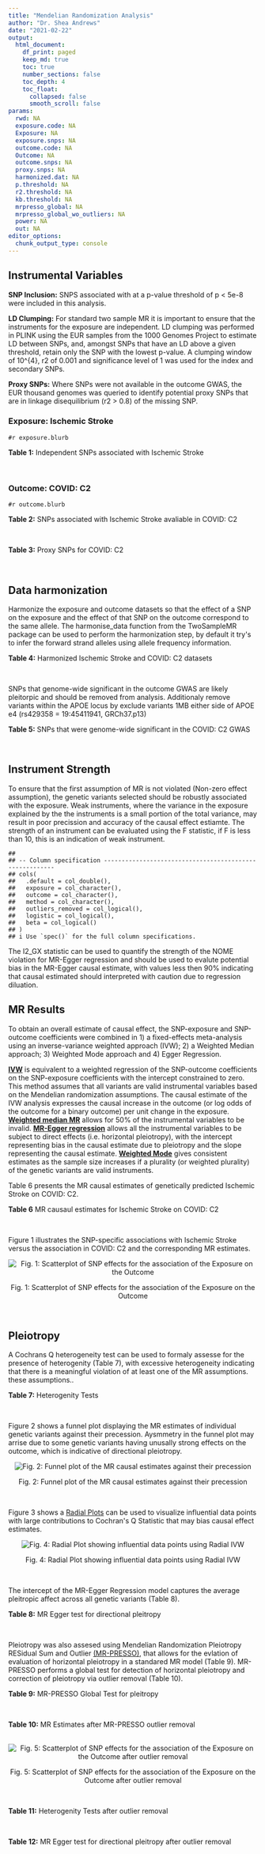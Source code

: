 ```yaml
---
title: "Mendelian Randomization Analysis"
author: "Dr. Shea Andrews"
date: "2021-02-22"
output:
  html_document:
    df_print: paged
    keep_md: true
    toc: true
    number_sections: false
    toc_depth: 4
    toc_float:
      collapsed: false
      smooth_scroll: false
params:
  rwd: NA
  exposure.code: NA
  Exposure: NA
  exposure.snps: NA
  outcome.code: NA
  Outcome: NA
  outcome.snps: NA
  proxy.snps: NA
  harmonized.dat: NA
  p.threshold: NA
  r2.threshold: NA
  kb.threshold: NA
  mrpresso_global: NA
  mrpresso_global_wo_outliers: NA
  power: NA
  out: NA
editor_options:
  chunk_output_type: console
---
```







## Instrumental Variables
**SNP Inclusion:** SNPS associated with at a p-value threshold of p < 5e-8 were included in this analysis.
<br>

**LD Clumping:** For standard two sample MR it is important to ensure that the instruments for the exposure are independent. LD clumping was performed in PLINK using the EUR samples from the 1000 Genomes Project to estimate LD between SNPs, and, amongst SNPs that have an LD above a given threshold, retain only the SNP with the lowest p-value. A clumping window of 10^{4}, r2 of 0.001 and significance level of 1 was used for the index and secondary SNPs.
<br>

**Proxy SNPs:** Where SNPs were not available in the outcome GWAS, the EUR thousand genomes was queried to identify potential proxy SNPs that are in linkage disequilibrium (r2 > 0.8) of the missing SNP.
<br>

### Exposure: Ischemic Stroke
`#r exposure.blurb`
<br>

**Table 1:** Independent SNPs associated with Ischemic Stroke
<div data-pagedtable="false">
  <script data-pagedtable-source type="application/json">
{"columns":[{"label":["SNP"],"name":[1],"type":["chr"],"align":["left"]},{"label":["CHROM"],"name":[2],"type":["dbl"],"align":["right"]},{"label":["POS"],"name":[3],"type":["dbl"],"align":["right"]},{"label":["REF"],"name":[4],"type":["chr"],"align":["left"]},{"label":["ALT"],"name":[5],"type":["chr"],"align":["left"]},{"label":["AF"],"name":[6],"type":["dbl"],"align":["right"]},{"label":["BETA"],"name":[7],"type":["dbl"],"align":["right"]},{"label":["SE"],"name":[8],"type":["dbl"],"align":["right"]},{"label":["Z"],"name":[9],"type":["dbl"],"align":["right"]},{"label":["P"],"name":[10],"type":["dbl"],"align":["right"]},{"label":["N"],"name":[11],"type":["dbl"],"align":["right"]},{"label":["TRAIT"],"name":[12],"type":["chr"],"align":["left"]}],"data":[{"1":"rs2758612","2":"1","3":"156205301","4":"T","5":"C","6":"0.3547","7":"-0.0653","8":"0.0111","9":"-5.882880","10":"3.677e-09","11":"440328","12":"Ischemic_Stroke"},{"1":"rs2634074","2":"4","3":"111677041","4":"T","5":"A","6":"0.7877","7":"-0.0941","8":"0.0121","9":"-7.776860","10":"5.905e-15","11":"440328","12":"Ischemic_Stroke"},{"1":"rs34311906","2":"4","3":"113732090","4":"T","5":"C","6":"0.4024","7":"0.0649","8":"0.0113","9":"5.743360","10":"1.066e-08","11":"440328","12":"Ischemic_Stroke"},{"1":"rs2066864","2":"4","3":"155525695","4":"G","5":"A","6":"0.2452","7":"0.0634","8":"0.0115","9":"5.513043","10":"3.514e-08","11":"440328","12":"Ischemic_Stroke"},{"1":"rs11242678","2":"6","3":"1337180","4":"C","5":"T","6":"0.2550","7":"0.0723","8":"0.0114","9":"6.342105","10":"2.703e-10","11":"440328","12":"Ischemic_Stroke"},{"1":"rs2107595","2":"7","3":"19049388","4":"G","5":"A","6":"0.1673","7":"0.0882","8":"0.0132","9":"6.681818","10":"2.328e-11","11":"440328","12":"Ischemic_Stroke"},{"1":"rs635634","2":"9","3":"136155000","4":"C","5":"T","6":"0.1921","7":"0.0772","8":"0.0134","9":"5.761194","10":"9.179e-09","11":"440328","12":"Ischemic_Stroke"},{"1":"rs473238","2":"11","3":"102700360","4":"T","5":"C","6":"0.8674","7":"-0.0831","8":"0.0147","9":"-5.653060","10":"1.651e-08","11":"440328","12":"Ischemic_Stroke"},{"1":"rs3184504","2":"12","3":"111884608","4":"T","5":"C","6":"0.5278","7":"-0.0779","8":"0.0101","9":"-7.712870","10":"1.229e-14","11":"440328","12":"Ischemic_Stroke"},{"1":"rs4942561","2":"13","3":"47209347","4":"G","5":"T","6":"0.7590","7":"0.0655","8":"0.0116","9":"5.646552","10":"1.771e-08","11":"440328","12":"Ischemic_Stroke"}],"options":{"columns":{"min":{},"max":[10]},"rows":{"min":[10],"max":[10]},"pages":{}}}
  </script>
</div>
<br>

### Outcome: COVID: C2
`#r outcome.blurb`
<br>

**Table 2:** SNPs associated with Ischemic Stroke avaliable in COVID: C2
<div data-pagedtable="false">
  <script data-pagedtable-source type="application/json">
{"columns":[{"label":["SNP"],"name":[1],"type":["chr"],"align":["left"]},{"label":["CHROM"],"name":[2],"type":["dbl"],"align":["right"]},{"label":["POS"],"name":[3],"type":["dbl"],"align":["right"]},{"label":["REF"],"name":[4],"type":["chr"],"align":["left"]},{"label":["ALT"],"name":[5],"type":["chr"],"align":["left"]},{"label":["AF"],"name":[6],"type":["dbl"],"align":["right"]},{"label":["BETA"],"name":[7],"type":["dbl"],"align":["right"]},{"label":["SE"],"name":[8],"type":["dbl"],"align":["right"]},{"label":["Z"],"name":[9],"type":["dbl"],"align":["right"]},{"label":["P"],"name":[10],"type":["dbl"],"align":["right"]},{"label":["N"],"name":[11],"type":["dbl"],"align":["right"]},{"label":["TRAIT"],"name":[12],"type":["chr"],"align":["left"]}],"data":[{"1":"rs2758612","2":"1","3":"156205301","4":"T","5":"C","6":"0.3808","7":"-0.01852200","8":"0.0103920","9":"-1.78233256","10":"7.468e-02","11":"979054","12":"COVID_C2__EUR_w/o_UKBB"},{"1":"rs2634074","2":"4","3":"111677041","4":"T","5":"A","6":"0.7743","7":"0.00415800","8":"0.0110950","9":"0.37476341","10":"7.078e-01","11":"1338646","12":"COVID_C2__EUR_w/o_UKBB"},{"1":"rs2066864","2":"4","3":"155525695","4":"G","5":"A","6":"0.2569","7":"-0.01735800","8":"0.0105950","9":"-1.63831996","10":"1.013e-01","11":"1348343","12":"COVID_C2__EUR_w/o_UKBB"},{"1":"rs11242678","2":"6","3":"1337180","4":"C","5":"T","6":"0.2679","7":"0.02062200","8":"0.0105970","9":"1.94602246","10":"5.164e-02","11":"1276013","12":"COVID_C2__EUR_w/o_UKBB"},{"1":"rs2107595","2":"7","3":"19049388","4":"G","5":"A","6":"0.1784","7":"0.00452630","8":"0.0125040","9":"0.36198816","10":"7.174e-01","11":"1329167","12":"COVID_C2__EUR_w/o_UKBB"},{"1":"rs635634","2":"9","3":"136155000","4":"C","5":"T","6":"0.1881","7":"0.10394000","8":"0.0114190","9":"9.10237000","10":"8.821e-20","11":"1338287","12":"COVID_C2__EUR_w/o_UKBB"},{"1":"rs473238","2":"11","3":"102700360","4":"T","5":"C","6":"0.8427","7":"-0.00357690","8":"0.0133600","9":"-0.26773204","10":"7.889e-01","11":"1337736","12":"COVID_C2__EUR_w/o_UKBB"},{"1":"rs3184504","2":"12","3":"111884608","4":"T","5":"C","6":"0.5575","7":"0.01275400","8":"0.0092632","9":"1.37684601","10":"1.686e-01","11":"1267531","12":"COVID_C2__EUR_w/o_UKBB"},{"1":"rs4942561","2":"13","3":"47209347","4":"G","5":"T","6":"0.7537","7":"0.00032296","8":"0.0107210","9":"0.03012406","10":"9.760e-01","11":"1348343","12":"COVID_C2__EUR_w/o_UKBB"},{"1":"rs34311906","2":"NA","3":"NA","4":"NA","5":"NA","6":"NA","7":"NA","8":"NA","9":"NA","10":"NA","11":"NA","12":"NA"}],"options":{"columns":{"min":{},"max":[10]},"rows":{"min":[10],"max":[10]},"pages":{}}}
  </script>
</div>
<br>

**Table 3:** Proxy SNPs for COVID: C2
<div data-pagedtable="false">
  <script data-pagedtable-source type="application/json">
{"columns":[{"label":["proxy.outcome"],"name":[1],"type":["lgl"],"align":["right"]},{"label":["target_snp"],"name":[2],"type":["chr"],"align":["left"]},{"label":["proxy_snp"],"name":[3],"type":["lgl"],"align":["right"]},{"label":["ld.r2"],"name":[4],"type":["lgl"],"align":["right"]},{"label":["Dprime"],"name":[5],"type":["lgl"],"align":["right"]},{"label":["ref.proxy"],"name":[6],"type":["lgl"],"align":["right"]},{"label":["alt.proxy"],"name":[7],"type":["lgl"],"align":["right"]},{"label":["CHROM"],"name":[8],"type":["lgl"],"align":["right"]},{"label":["POS"],"name":[9],"type":["lgl"],"align":["right"]},{"label":["ALT.proxy"],"name":[10],"type":["lgl"],"align":["right"]},{"label":["REF.proxy"],"name":[11],"type":["lgl"],"align":["right"]},{"label":["AF"],"name":[12],"type":["lgl"],"align":["right"]},{"label":["BETA"],"name":[13],"type":["lgl"],"align":["right"]},{"label":["SE"],"name":[14],"type":["lgl"],"align":["right"]},{"label":["P"],"name":[15],"type":["lgl"],"align":["right"]},{"label":["N"],"name":[16],"type":["lgl"],"align":["right"]},{"label":["ref"],"name":[17],"type":["lgl"],"align":["right"]},{"label":["alt"],"name":[18],"type":["lgl"],"align":["right"]},{"label":["ALT"],"name":[19],"type":["lgl"],"align":["right"]},{"label":["REF"],"name":[20],"type":["lgl"],"align":["right"]},{"label":["PHASE"],"name":[21],"type":["lgl"],"align":["right"]}],"data":[{"1":"NA","2":"rs34311906","3":"NA","4":"NA","5":"NA","6":"NA","7":"NA","8":"NA","9":"NA","10":"NA","11":"NA","12":"NA","13":"NA","14":"NA","15":"NA","16":"NA","17":"NA","18":"NA","19":"NA","20":"NA","21":"NA"}],"options":{"columns":{"min":{},"max":[10]},"rows":{"min":[10],"max":[10]},"pages":{}}}
  </script>
</div>
<br>

## Data harmonization
Harmonize the exposure and outcome datasets so that the effect of a SNP on the exposure and the effect of that SNP on the outcome correspond to the same allele. The harmonise_data function from the TwoSampleMR package can be used to perform the harmonization step, by default it try's to infer the forward strand alleles using allele frequency information.
<br>

**Table 4:** Harmonized Ischemic Stroke and COVID: C2 datasets
<div data-pagedtable="false">
  <script data-pagedtable-source type="application/json">
{"columns":[{"label":["SNP"],"name":[1],"type":["chr"],"align":["left"]},{"label":["effect_allele.exposure"],"name":[2],"type":["chr"],"align":["left"]},{"label":["other_allele.exposure"],"name":[3],"type":["chr"],"align":["left"]},{"label":["effect_allele.outcome"],"name":[4],"type":["chr"],"align":["left"]},{"label":["other_allele.outcome"],"name":[5],"type":["chr"],"align":["left"]},{"label":["beta.exposure"],"name":[6],"type":["dbl"],"align":["right"]},{"label":["beta.outcome"],"name":[7],"type":["dbl"],"align":["right"]},{"label":["eaf.exposure"],"name":[8],"type":["dbl"],"align":["right"]},{"label":["eaf.outcome"],"name":[9],"type":["dbl"],"align":["right"]},{"label":["remove"],"name":[10],"type":["lgl"],"align":["right"]},{"label":["palindromic"],"name":[11],"type":["lgl"],"align":["right"]},{"label":["ambiguous"],"name":[12],"type":["lgl"],"align":["right"]},{"label":["id.outcome"],"name":[13],"type":["chr"],"align":["left"]},{"label":["chr.outcome"],"name":[14],"type":["dbl"],"align":["right"]},{"label":["pos.outcome"],"name":[15],"type":["dbl"],"align":["right"]},{"label":["se.outcome"],"name":[16],"type":["dbl"],"align":["right"]},{"label":["z.outcome"],"name":[17],"type":["dbl"],"align":["right"]},{"label":["pval.outcome"],"name":[18],"type":["dbl"],"align":["right"]},{"label":["samplesize.outcome"],"name":[19],"type":["dbl"],"align":["right"]},{"label":["outcome"],"name":[20],"type":["chr"],"align":["left"]},{"label":["mr_keep.outcome"],"name":[21],"type":["lgl"],"align":["right"]},{"label":["pval_origin.outcome"],"name":[22],"type":["chr"],"align":["left"]},{"label":["chr.exposure"],"name":[23],"type":["dbl"],"align":["right"]},{"label":["pos.exposure"],"name":[24],"type":["dbl"],"align":["right"]},{"label":["se.exposure"],"name":[25],"type":["dbl"],"align":["right"]},{"label":["z.exposure"],"name":[26],"type":["dbl"],"align":["right"]},{"label":["pval.exposure"],"name":[27],"type":["dbl"],"align":["right"]},{"label":["samplesize.exposure"],"name":[28],"type":["dbl"],"align":["right"]},{"label":["exposure"],"name":[29],"type":["chr"],"align":["left"]},{"label":["mr_keep.exposure"],"name":[30],"type":["lgl"],"align":["right"]},{"label":["pval_origin.exposure"],"name":[31],"type":["chr"],"align":["left"]},{"label":["id.exposure"],"name":[32],"type":["chr"],"align":["left"]},{"label":["action"],"name":[33],"type":["dbl"],"align":["right"]},{"label":["mr_keep"],"name":[34],"type":["lgl"],"align":["right"]},{"label":["pt"],"name":[35],"type":["dbl"],"align":["right"]},{"label":["pleitropy_keep"],"name":[36],"type":["lgl"],"align":["right"]},{"label":["mrpresso_RSSobs"],"name":[37],"type":["dbl"],"align":["right"]},{"label":["mrpresso_pval"],"name":[38],"type":["chr"],"align":["left"]},{"label":["mrpresso_keep"],"name":[39],"type":["lgl"],"align":["right"]}],"data":[{"1":"rs11242678","2":"T","3":"C","4":"T","5":"C","6":"0.0723","7":"0.02062200","8":"0.2550","9":"0.2679","10":"FALSE","11":"FALSE","12":"FALSE","13":"pzkz4q","14":"6","15":"1337180","16":"0.0105970","17":"1.94602246","18":"5.164e-02","19":"1276013","20":"covidhgi2020C2v5alleurLeaveUKBB","21":"TRUE","22":"reported","23":"6","24":"1337180","25":"0.0114","26":"6.342105","27":"2.703e-10","28":"440328","29":"Malik2018ais","30":"TRUE","31":"reported","32":"Jmwscx","33":"2","34":"TRUE","35":"5e-08","36":"TRUE","37":"1.179425e-04","38":"1","39":"TRUE"},{"1":"rs2066864","2":"A","3":"G","4":"A","5":"G","6":"0.0634","7":"-0.01735800","8":"0.2452","9":"0.2569","10":"FALSE","11":"FALSE","12":"FALSE","13":"pzkz4q","14":"4","15":"155525695","16":"0.0105950","17":"-1.63831996","18":"1.013e-01","19":"1348343","20":"covidhgi2020C2v5alleurLeaveUKBB","21":"TRUE","22":"reported","23":"4","24":"155525695","25":"0.0115","26":"5.513043","27":"3.514e-08","28":"440328","29":"Malik2018ais","30":"TRUE","31":"reported","32":"Jmwscx","33":"2","34":"TRUE","35":"5e-08","36":"TRUE","37":"8.611415e-04","38":"0.0522","39":"TRUE"},{"1":"rs2107595","2":"A","3":"G","4":"A","5":"G","6":"0.0882","7":"0.00452630","8":"0.1673","9":"0.1784","10":"FALSE","11":"FALSE","12":"FALSE","13":"pzkz4q","14":"7","15":"19049388","16":"0.0125040","17":"0.36198816","18":"7.174e-01","19":"1329167","20":"covidhgi2020C2v5alleurLeaveUKBB","21":"TRUE","22":"reported","23":"7","24":"19049388","25":"0.0132","26":"6.681818","27":"2.328e-11","28":"440328","29":"Malik2018ais","30":"TRUE","31":"reported","32":"Jmwscx","33":"2","34":"TRUE","35":"5e-08","36":"TRUE","37":"9.860876e-05","38":"1","39":"TRUE"},{"1":"rs2634074","2":"A","3":"T","4":"A","5":"T","6":"-0.0941","7":"0.00415800","8":"0.7877","9":"0.7743","10":"FALSE","11":"TRUE","12":"FALSE","13":"pzkz4q","14":"4","15":"111677041","16":"0.0110950","17":"0.37476341","18":"7.078e-01","19":"1338646","20":"covidhgi2020C2v5alleurLeaveUKBB","21":"TRUE","22":"reported","23":"4","24":"111677041","25":"0.0121","26":"-7.776860","27":"5.905e-15","28":"440328","29":"Malik2018ais","30":"TRUE","31":"reported","32":"Jmwscx","33":"2","34":"TRUE","35":"5e-08","36":"TRUE","37":"4.841209e-04","38":"0.4581","39":"TRUE"},{"1":"rs2758612","2":"C","3":"T","4":"C","5":"T","6":"-0.0653","7":"-0.01852200","8":"0.3547","9":"0.3808","10":"FALSE","11":"FALSE","12":"FALSE","13":"pzkz4q","14":"1","15":"156205301","16":"0.0103920","17":"-1.78233256","18":"7.468e-02","19":"979054","20":"covidhgi2020C2v5alleurLeaveUKBB","21":"TRUE","22":"reported","23":"1","24":"156205301","25":"0.0111","26":"-5.882880","27":"3.677e-09","28":"440328","29":"Malik2018ais","30":"TRUE","31":"reported","32":"Jmwscx","33":"2","34":"TRUE","35":"5e-08","36":"TRUE","37":"9.063426e-05","38":"1","39":"TRUE"},{"1":"rs3184504","2":"C","3":"T","4":"C","5":"T","6":"-0.0779","7":"0.01275400","8":"0.5278","9":"0.5575","10":"FALSE","11":"FALSE","12":"FALSE","13":"pzkz4q","14":"12","15":"111884608","16":"0.0092632","17":"1.37684601","18":"1.686e-01","19":"1267531","20":"covidhgi2020C2v5alleurLeaveUKBB","21":"TRUE","22":"reported","23":"12","24":"111884608","25":"0.0101","26":"-7.712870","27":"1.229e-14","28":"440328","29":"Malik2018ais","30":"TRUE","31":"reported","32":"Jmwscx","33":"2","34":"TRUE","35":"5e-08","36":"TRUE","37":"8.566903e-04","38":"0.0243","39":"FALSE"},{"1":"rs473238","2":"C","3":"T","4":"C","5":"T","6":"-0.0831","7":"-0.00357690","8":"0.8674","9":"0.8427","10":"FALSE","11":"FALSE","12":"FALSE","13":"pzkz4q","14":"11","15":"102700360","16":"0.0133600","17":"-0.26773204","18":"7.889e-01","19":"1337736","20":"covidhgi2020C2v5alleurLeaveUKBB","21":"TRUE","22":"reported","23":"11","24":"102700360","25":"0.0147","26":"-5.653060","27":"1.651e-08","28":"440328","29":"Malik2018ais","30":"TRUE","31":"reported","32":"Jmwscx","33":"2","34":"TRUE","35":"5e-08","36":"TRUE","37":"9.702322e-05","38":"1","39":"TRUE"},{"1":"rs4942561","2":"T","3":"G","4":"T","5":"G","6":"0.0655","7":"0.00032296","8":"0.7590","9":"0.7537","10":"FALSE","11":"FALSE","12":"FALSE","13":"pzkz4q","14":"13","15":"47209347","16":"0.0107210","17":"0.03012406","18":"9.760e-01","19":"1348343","20":"covidhgi2020C2v5alleurLeaveUKBB","21":"TRUE","22":"reported","23":"13","24":"47209347","25":"0.0116","26":"5.646552","27":"1.771e-08","28":"440328","29":"Malik2018ais","30":"TRUE","31":"reported","32":"Jmwscx","33":"2","34":"TRUE","35":"5e-08","36":"TRUE","37":"1.095673e-04","38":"1","39":"TRUE"},{"1":"rs635634","2":"T","3":"C","4":"T","5":"C","6":"0.0772","7":"0.10394000","8":"0.1921","9":"0.1881","10":"FALSE","11":"FALSE","12":"FALSE","13":"pzkz4q","14":"9","15":"136155000","16":"0.0114190","17":"9.10237000","18":"8.821e-20","19":"1338287","20":"covidhgi2020C2v5alleurLeaveUKBB","21":"TRUE","22":"reported","23":"9","24":"136155000","25":"0.0134","26":"5.761194","27":"9.179e-09","28":"440328","29":"Malik2018ais","30":"TRUE","31":"reported","32":"Jmwscx","33":"2","34":"TRUE","35":"5e-08","36":"TRUE","37":"1.062667e-02","38":"<9e-04","39":"FALSE"}],"options":{"columns":{"min":{},"max":[10]},"rows":{"min":[10],"max":[10]},"pages":{}}}
  </script>
</div>
<br>

SNPs that genome-wide significant in the outcome GWAS are likely pleitorpic and should be removed from analysis. Additionaly remove variants within the APOE locus by exclude variants 1MB either side of APOE e4 (rs429358 = 19:45411941, GRCh37.p13)
<br>


**Table 5:** SNPs that were genome-wide significant in the COVID: C2 GWAS
<div data-pagedtable="false">
  <script data-pagedtable-source type="application/json">
{"columns":[{"label":["SNP"],"name":[1],"type":["chr"],"align":["left"]},{"label":["chr.outcome"],"name":[2],"type":["dbl"],"align":["right"]},{"label":["pos.outcome"],"name":[3],"type":["dbl"],"align":["right"]},{"label":["pval.exposure"],"name":[4],"type":["dbl"],"align":["right"]},{"label":["pval.outcome"],"name":[5],"type":["dbl"],"align":["right"]}],"data":[],"options":{"columns":{"min":{},"max":[10]},"rows":{"min":[10],"max":[10]},"pages":{}}}
  </script>
</div>
<br>


## Instrument Strength
To ensure that the first assumption of MR is not violated (Non-zero effect assumption), the genetic variants selected should be robustly associated with the exposure. Weak instruments, where the variance in the exposure explained by the the instruments is a small portion of the total variance, may result in poor precission and accuracy of the causal effect estiamte. The strength of an instrument can be evaluated using the F statistic, if F is less than 10, this is an indication of weak instrument.


```
## 
## -- Column specification --------------------------------------------------------
## cols(
##   .default = col_double(),
##   exposure = col_character(),
##   outcome = col_character(),
##   method = col_character(),
##   outliers_removed = col_logical(),
##   logistic = col_logical(),
##   beta = col_logical()
## )
## i Use `spec()` for the full column specifications.
```

<div data-pagedtable="false">
  <script data-pagedtable-source type="application/json">
{"columns":[{"label":["outliers_removed"],"name":[1],"type":["lgl"],"align":["right"]},{"label":["pve.exposure"],"name":[2],"type":["dbl"],"align":["right"]},{"label":["F"],"name":[3],"type":["dbl"],"align":["right"]},{"label":["Alpha"],"name":[4],"type":["dbl"],"align":["right"]},{"label":["NCP"],"name":[5],"type":["dbl"],"align":["right"]},{"label":["Power"],"name":[6],"type":["dbl"],"align":["right"]}],"data":[{"1":"FALSE","2":"0.0008338516","3":"40.82959","4":"0.05","5":"23.971983","6":"0.9983385"},{"1":"TRUE","2":"0.0006226178","3":"39.18884","4":"0.05","5":"1.217907","6":"0.1969886"}],"options":{"columns":{"min":{},"max":[10]},"rows":{"min":[10],"max":[10]},"pages":{}}}
  </script>
</div>

The I2_GX statistic can be used to quantify the strength of the NOME violation for MR-Egger regression and should be used to evalute potential bias in the MR-Egger causal estimate, with values less then 90% indicating that causal estimated should interpreted with caution due to regression diluation.

<div data-pagedtable="false">
  <script data-pagedtable-source type="application/json">
{"columns":[{"label":["outliers_removed"],"name":[1],"type":["lgl"],"align":["right"]},{"label":["Isq_gx"],"name":[2],"type":["dbl"],"align":["right"]}],"data":[{"1":"FALSE","2":"0"},{"1":"TRUE","2":"0"}],"options":{"columns":{"min":{},"max":[10]},"rows":{"min":[10],"max":[10]},"pages":{}}}
  </script>
</div>


## MR Results
To obtain an overall estimate of causal effect, the SNP-exposure and SNP-outcome coefficients were combined in 1) a fixed-effects meta-analysis using an inverse-variance weighted approach (IVW); 2) a Weighted Median approach; 3) Weighted Mode approach and 4) Egger Regression.


[**IVW**](https://doi.org/10.1002/gepi.21758) is equivalent to a weighted regression of the SNP-outcome coefficients on the SNP-exposure coefficients with the intercept constrained to zero. This method assumes that all variants are valid instrumental variables based on the Mendelian randomization assumptions. The causal estimate of the IVW analysis expresses the causal increase in the outcome (or log odds of the outcome for a binary outcome) per unit change in the exposure. [**Weighted median MR**](https://doi.org/10.1002/gepi.21965) allows for 50% of the instrumental variables to be invalid. [**MR-Egger regression**](https://doi.org/10.1093/ije/dyw220) allows all the instrumental variables to be subject to direct effects (i.e. horizontal pleiotropy), with the intercept representing bias in the causal estimate due to pleiotropy and the slope representing the causal estimate. [**Weighted Mode**](https://doi.org/10.1093/ije/dyx102) gives consistent estimates as the sample size increases if a plurality (or weighted plurality) of the genetic variants are valid instruments.
<br>



Table 6 presents the MR causal estimates of genetically predicted Ischemic Stroke on COVID: C2.
<br>

**Table 6** MR causaul estimates for Ischemic Stroke on COVID: C2
<div data-pagedtable="false">
  <script data-pagedtable-source type="application/json">
{"columns":[{"label":["id.exposure"],"name":[1],"type":["chr"],"align":["left"]},{"label":["id.outcome"],"name":[2],"type":["chr"],"align":["left"]},{"label":["outcome"],"name":[3],"type":["chr"],"align":["left"]},{"label":["exposure"],"name":[4],"type":["chr"],"align":["left"]},{"label":["method"],"name":[5],"type":["chr"],"align":["left"]},{"label":["nsnp"],"name":[6],"type":["int"],"align":["right"]},{"label":["b"],"name":[7],"type":["dbl"],"align":["right"]},{"label":["se"],"name":[8],"type":["dbl"],"align":["right"]},{"label":["pval"],"name":[9],"type":["dbl"],"align":["right"]}],"data":[{"1":"Jmwscx","2":"pzkz4q","3":"covidhgi2020C2v5alleurLeaveUKBB","4":"Malik2018ais","5":"Inverse variance weighted (fixed effects)","6":"9","7":"0.15105684","8":"0.04789282","9":"0.00161016"},{"1":"Jmwscx","2":"pzkz4q","3":"covidhgi2020C2v5alleurLeaveUKBB","4":"Malik2018ais","5":"Weighted median","6":"9","7":"0.00833818","8":"0.07178403","9":"0.90752852"},{"1":"Jmwscx","2":"pzkz4q","3":"covidhgi2020C2v5alleurLeaveUKBB","4":"Malik2018ais","5":"Weighted mode","6":"9","7":"-0.01843259","8":"0.08191219","9":"0.82759861"},{"1":"Jmwscx","2":"pzkz4q","3":"covidhgi2020C2v5alleurLeaveUKBB","4":"Malik2018ais","5":"MR Egger","6":"9","7":"0.05572567","8":"1.27172610","9":"0.96627251"}],"options":{"columns":{"min":{},"max":[10]},"rows":{"min":[10],"max":[10]},"pages":{}}}
  </script>
</div>
<br>

Figure 1 illustrates the SNP-specific associations with Ischemic Stroke versus the association in COVID: C2 and the corresponding MR estimates.
<br>

<div class="figure" style="text-align: center">
<img src="/sc/arion/projects/LOAD/shea/Projects/MRcovid/results/MRcovideurwoukbb/Malik2018ais/covidhgi2020C2v5alleurLeaveUKBB/Malik2018ais_5e-8_covidhgi2020C2v5alleurLeaveUKBB_MR_Analaysis_files/figure-html/scatter_plot-1.png" alt="Fig. 1: Scatterplot of SNP effects for the association of the Exposure on the Outcome"  />
<p class="caption">Fig. 1: Scatterplot of SNP effects for the association of the Exposure on the Outcome</p>
</div>
<br>


## Pleiotropy
A Cochrans Q heterogeneity test can be used to formaly assesse for the presence of heterogenity (Table 7), with excessive heterogeneity indicating that there is a meaningful violation of at least one of the MR assumptions.
these assumptions..
<br>

**Table 7:** Heterogenity Tests
<div data-pagedtable="false">
  <script data-pagedtable-source type="application/json">
{"columns":[{"label":["id.exposure"],"name":[1],"type":["chr"],"align":["left"]},{"label":["id.outcome"],"name":[2],"type":["chr"],"align":["left"]},{"label":["outcome"],"name":[3],"type":["chr"],"align":["left"]},{"label":["exposure"],"name":[4],"type":["chr"],"align":["left"]},{"label":["method"],"name":[5],"type":["chr"],"align":["left"]},{"label":["Q"],"name":[6],"type":["dbl"],"align":["right"]},{"label":["Q_df"],"name":[7],"type":["dbl"],"align":["right"]},{"label":["Q_pval"],"name":[8],"type":["dbl"],"align":["right"]}],"data":[{"1":"Jmwscx","2":"pzkz4q","3":"covidhgi2020C2v5alleurLeaveUKBB","4":"Malik2018ais","5":"MR Egger","6":"84.72348","7":"7","8":"1.493330e-15"},{"1":"Jmwscx","2":"pzkz4q","3":"covidhgi2020C2v5alleurLeaveUKBB","4":"Malik2018ais","5":"Inverse variance weighted","6":"84.79268","7":"8","8":"5.277308e-15"}],"options":{"columns":{"min":{},"max":[10]},"rows":{"min":[10],"max":[10]},"pages":{}}}
  </script>
</div>
<br>

Figure 2 shows a funnel plot displaying the MR estimates of individual genetic variants against their precession. Aysmmetry in the funnel plot may arrise due to some genetic variants having unusally strong effects on the outcome, which is indicative of directional pleiotropy.
<br>

<div class="figure" style="text-align: center">
<img src="/sc/arion/projects/LOAD/shea/Projects/MRcovid/results/MRcovideurwoukbb/Malik2018ais/covidhgi2020C2v5alleurLeaveUKBB/Malik2018ais_5e-8_covidhgi2020C2v5alleurLeaveUKBB_MR_Analaysis_files/figure-html/funnel_plot-1.png" alt="Fig. 2: Funnel plot of the MR causal estimates against their precession"  />
<p class="caption">Fig. 2: Funnel plot of the MR causal estimates against their precession</p>
</div>
<br>

Figure 3 shows a [Radial Plots](https://github.com/WSpiller/RadialMR) can be used to visualize influential data points with large contributions to Cochran's Q Statistic that may bias causal effect estimates.



<div class="figure" style="text-align: center">
<img src="/sc/arion/projects/LOAD/shea/Projects/MRcovid/results/MRcovideurwoukbb/Malik2018ais/covidhgi2020C2v5alleurLeaveUKBB/Malik2018ais_5e-8_covidhgi2020C2v5alleurLeaveUKBB_MR_Analaysis_files/figure-html/Radial_Plot-1.png" alt="Fig. 4: Radial Plot showing influential data points using Radial IVW"  />
<p class="caption">Fig. 4: Radial Plot showing influential data points using Radial IVW</p>
</div>
<br>

The intercept of the MR-Egger Regression model captures the average pleitropic affect across all genetic variants (Table 8).
<br>

**Table 8:** MR Egger test for directional pleitropy
<div data-pagedtable="false">
  <script data-pagedtable-source type="application/json">
{"columns":[{"label":["id.exposure"],"name":[1],"type":["chr"],"align":["left"]},{"label":["id.outcome"],"name":[2],"type":["chr"],"align":["left"]},{"label":["outcome"],"name":[3],"type":["chr"],"align":["left"]},{"label":["exposure"],"name":[4],"type":["chr"],"align":["left"]},{"label":["egger_intercept"],"name":[5],"type":["dbl"],"align":["right"]},{"label":["se"],"name":[6],"type":["dbl"],"align":["right"]},{"label":["pval"],"name":[7],"type":["dbl"],"align":["right"]}],"data":[{"1":"Jmwscx","2":"pzkz4q","3":"covidhgi2020C2v5alleurLeaveUKBB","4":"Malik2018ais","5":"0.007320855","6":"0.09681901","7":"0.941842"}],"options":{"columns":{"min":{},"max":[10]},"rows":{"min":[10],"max":[10]},"pages":{}}}
  </script>
</div>
<br>

Pleiotropy was also assesed using Mendelian Randomization Pleiotropy RESidual Sum and Outlier [(MR-PRESSO)](https://doi.org/10.1038/s41588-018-0099-7), that allows for the evlation of evaluation of horizontal pleiotropy in a standared MR model (Table 9). MR-PRESSO performs a global test for detection of horizontal pleiotropy and correction of pleiotropy via outlier removal (Table 10).
<br>

**Table 9:** MR-PRESSO Global Test for pleitropy
<div data-pagedtable="false">
  <script data-pagedtable-source type="application/json">
{"columns":[{"label":["id.exposure"],"name":[1],"type":["chr"],"align":["left"]},{"label":["id.outcome"],"name":[2],"type":["chr"],"align":["left"]},{"label":["outcome"],"name":[3],"type":["chr"],"align":["left"]},{"label":["exposure"],"name":[4],"type":["chr"],"align":["left"]},{"label":["pt"],"name":[5],"type":["dbl"],"align":["right"]},{"label":["outliers_removed"],"name":[6],"type":["lgl"],"align":["right"]},{"label":["n_outliers"],"name":[7],"type":["dbl"],"align":["right"]},{"label":["RSSobs"],"name":[8],"type":["dbl"],"align":["right"]},{"label":["pval"],"name":[9],"type":["chr"],"align":["left"]}],"data":[{"1":"Jmwscx","2":"pzkz4q","3":"covidhgi2020C2v5alleurLeaveUKBB","4":"Malik2018ais","5":"5e-08","6":"FALSE","7":"2","8":"107.102","9":"<1e-04"}],"options":{"columns":{"min":{},"max":[10]},"rows":{"min":[10],"max":[10]},"pages":{}}}
  </script>
</div>
<br>


**Table 10:** MR Estimates after MR-PRESSO outlier removal
<div data-pagedtable="false">
  <script data-pagedtable-source type="application/json">
{"columns":[{"label":["id.exposure"],"name":[1],"type":["chr"],"align":["left"]},{"label":["id.outcome"],"name":[2],"type":["chr"],"align":["left"]},{"label":["outcome"],"name":[3],"type":["chr"],"align":["left"]},{"label":["exposure"],"name":[4],"type":["chr"],"align":["left"]},{"label":["method"],"name":[5],"type":["chr"],"align":["left"]},{"label":["nsnp"],"name":[6],"type":["int"],"align":["right"]},{"label":["b"],"name":[7],"type":["dbl"],"align":["right"]},{"label":["se"],"name":[8],"type":["dbl"],"align":["right"]},{"label":["pval"],"name":[9],"type":["dbl"],"align":["right"]}],"data":[{"1":"Jmwscx","2":"pzkz4q","3":"covidhgi2020C2v5alleurLeaveUKBB","4":"Malik2018ais","5":"Inverse variance weighted (fixed effects)","6":"7","7":"0.04974997","8":"0.05594155","9":"0.3738308"},{"1":"Jmwscx","2":"pzkz4q","3":"covidhgi2020C2v5alleurLeaveUKBB","4":"Malik2018ais","5":"Weighted median","6":"7","7":"0.03617919","8":"0.07753120","9":"0.6407571"},{"1":"Jmwscx","2":"pzkz4q","3":"covidhgi2020C2v5alleurLeaveUKBB","4":"Malik2018ais","5":"Weighted mode","6":"7","7":"0.00673138","8":"0.10674685","9":"0.9517676"},{"1":"Jmwscx","2":"pzkz4q","3":"covidhgi2020C2v5alleurLeaveUKBB","4":"Malik2018ais","5":"MR Egger","6":"7","7":"-0.05908087","8":"0.49753940","9":"0.9100998"}],"options":{"columns":{"min":{},"max":[10]},"rows":{"min":[10],"max":[10]},"pages":{}}}
  </script>
</div>
<br>

<div class="figure" style="text-align: center">
<img src="/sc/arion/projects/LOAD/shea/Projects/MRcovid/results/MRcovideurwoukbb/Malik2018ais/covidhgi2020C2v5alleurLeaveUKBB/Malik2018ais_5e-8_covidhgi2020C2v5alleurLeaveUKBB_MR_Analaysis_files/figure-html/scatter_plot_outlier-1.png" alt="Fig. 5: Scatterplot of SNP effects for the association of the Exposure on the Outcome after outlier removal"  />
<p class="caption">Fig. 5: Scatterplot of SNP effects for the association of the Exposure on the Outcome after outlier removal</p>
</div>
<br>

**Table 11:** Heterogenity Tests after outlier removal
<div data-pagedtable="false">
  <script data-pagedtable-source type="application/json">
{"columns":[{"label":["id.exposure"],"name":[1],"type":["chr"],"align":["left"]},{"label":["id.outcome"],"name":[2],"type":["chr"],"align":["left"]},{"label":["outcome"],"name":[3],"type":["chr"],"align":["left"]},{"label":["exposure"],"name":[4],"type":["chr"],"align":["left"]},{"label":["method"],"name":[5],"type":["chr"],"align":["left"]},{"label":["Q"],"name":[6],"type":["dbl"],"align":["right"]},{"label":["Q_df"],"name":[7],"type":["dbl"],"align":["right"]},{"label":["Q_pval"],"name":[8],"type":["dbl"],"align":["right"]}],"data":[{"1":"Jmwscx","2":"pzkz4q","3":"covidhgi2020C2v5alleurLeaveUKBB","4":"Malik2018ais","5":"MR Egger","6":"9.111736","7":"5","8":"0.1046895"},{"1":"Jmwscx","2":"pzkz4q","3":"covidhgi2020C2v5alleurLeaveUKBB","4":"Malik2018ais","5":"Inverse variance weighted","6":"9.200985","7":"6","8":"0.1625863"}],"options":{"columns":{"min":{},"max":[10]},"rows":{"min":[10],"max":[10]},"pages":{}}}
  </script>
</div>
<br>

**Table 12:** MR Egger test for directional pleitropy after outlier removal
<div data-pagedtable="false">
  <script data-pagedtable-source type="application/json">
{"columns":[{"label":["id.exposure"],"name":[1],"type":["chr"],"align":["left"]},{"label":["id.outcome"],"name":[2],"type":["chr"],"align":["left"]},{"label":["outcome"],"name":[3],"type":["chr"],"align":["left"]},{"label":["exposure"],"name":[4],"type":["chr"],"align":["left"]},{"label":["egger_intercept"],"name":[5],"type":["dbl"],"align":["right"]},{"label":["se"],"name":[6],"type":["dbl"],"align":["right"]},{"label":["pval"],"name":[7],"type":["dbl"],"align":["right"]}],"data":[{"1":"Jmwscx","2":"pzkz4q","3":"covidhgi2020C2v5alleurLeaveUKBB","4":"Malik2018ais","5":"0.008325123","6":"0.03761881","7":"0.833611"}],"options":{"columns":{"min":{},"max":[10]},"rows":{"min":[10],"max":[10]},"pages":{}}}
  </script>
</div>
<br>
